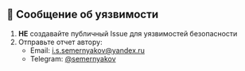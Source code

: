 ## 📝 Сообщение об уязвимости

1. **НЕ** создавайте публичный Issue для уязвимостей безопасности
2. Отправьте отчет автору:
   - Email: i.s.semernyakov@yandex.ru
   - Telegram: [@semernyakov](https://t.me/semernyakov)
